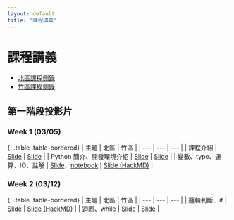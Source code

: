 ```yaml
---
layout: default
title: "課程講義"
---
```

# 課程講義

- [北區課程側錄](https://youtube.com/playlist?list=PLp5kjMAmhp-8w1ED-rxEdGx61Qx4IGa-B)
- [竹區課程側錄](https://youtube.com/playlist?list=PLp5kjMAmhp-8bK5jQ4-X1ExA6TwVFVvmA)

## 第一階段投影片

### Week 1 (03/05)

{: .table .table-bordered}
| 主題 | 北區 | 竹區 |
| --- | --- | --- |
| 課程介紹 | [Slide](https://drive.google.com/file/d/1wX1OJzfqasns7QFGsrJnF-6WabVKsN2c/view?usp=share_link) | [Slide](https://drive.google.com/file/d/1khUg267OyB5Ab4ecuTVkIFNgPxfy80HG/view?usp=sharing) |
| Python 簡介、開發環境介紹 | [Slide](https://www.canva.com/design/DAFbBghO2xA/CguKgzzWdnDtzWN12N7ZKA/view?utm_content=DAFbBghO2xA&utm_campaign=designshare&utm_medium=link2&utm_source=sharebutton) | [Slide](https://drive.google.com/file/d/1XMGph2Erzg_-YDv-Gsr7bsePLCIdhEpd/view?usp=sharing) |
| 變數、type、運算、IO、註解 | [Slide](https://drive.google.com/file/d/1op99RyWB4z86FE7ckF4SIcAz9RxWTB6Y/view?usp=share_link)、[notebook](https://drive.google.com/file/d/1JTOhLGQnrI_wuI_E_NT594HOng5HLBVy/view?usp=share_link) | [Slide (HackMD)](https://hackmd.io/@Z_ZMXd6ISlObZMLPsr_6WA/r1wohqe1n#/) |

### Week 2 (03/12)

{: .table .table-bordered}
| 主題 | 北區 | 竹區 |
| --- | --- | --- |
| 邏輯判斷、if | [Slide](https://drive.google.com/file/d/16WbwlUrkOamNljgbAbQdAg8Mdo62_rB-/view?usp=sharing) | [Slide (HackMD)](https://hackmd.io/@Ren-Hao-Deng/python-if) |
| 迴圈、while | [Slide](https://drive.google.com/file/d/1Y5sgGAt_BkFoqcLh9kbRV8UwEPQeOiqG/view?usp=share_link) | [Slide](https://drive.google.com/file/d/1HnWjJBhinJOu1Yye0huOPJZxNzzfTX4P/view?usp=share_link) |
